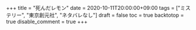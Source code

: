 +++
title = "死んだレモン"
date = 2020-10-11T20:00:00+09:00
tags = ["ミステリー", "東京創元社", "ネタバレなし"]
draft = false
toc = true
backtotop = true
disable_comment = true
+++



